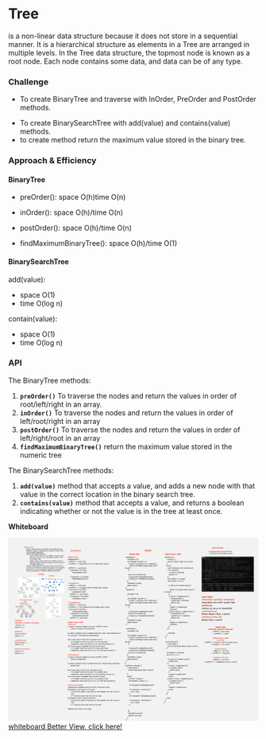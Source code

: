 # Tree
is a non-linear data structure because it does not store in a sequential manner. It is a hierarchical structure as elements in a Tree are arranged in multiple levels. In the Tree data structure, the topmost node is known as a root node. Each node contains some data, and data can be of any type.

### Challenge

- To create BinaryTree and traverse with InOrder, PreOrder and PostOrder methods.
* To create BinarySearchTree with add(value) and contains(value) methods.
* to create method return the maximum value stored in the binary tree. 
 
### Approach & Efficiency

#### BinaryTree
- preOrder(): space O(h)time O(n)
- inOrder(): space O(h)/time O(n)
- postOrder(): space O(h)/time O(n)
  
- findMaximumBinaryTree(): space O(h)/time O(1)


#### BinarySearchTree
 add(value):
-  space O(1)
- time O(log n)
  
contain(value):
* space O(1)
* time O(log n)





### API

The BinaryTree methods:
1. **`preOrder()`** To traverse the nodes and return the values in order of root/left/right in an array.
2. **`inOrder()`** To traverse the nodes and return the values in order of left/root/right in an array
3. **`postOrder()`**  To traverse the nodes and return the values in order of left/right/root in an array
4. **`findMaximumBinaryTree()`** return the maximum value stored in the numeric tree


The BinarySearchTree methods:
1. **`add(value)`** method that accepts a value, and adds a new node with that value in the correct location in the binary search tree.
2. **`contains(value)`**  method that accepts a value, and returns a boolean indicating whether or not the value is in the tree at least once.


 **Whiteboard**

![whiteboard](trees.PNG)
[whiteboard Better View, click here!](https://miro.com/app/board/o9J_lA7Dlbg=/)

